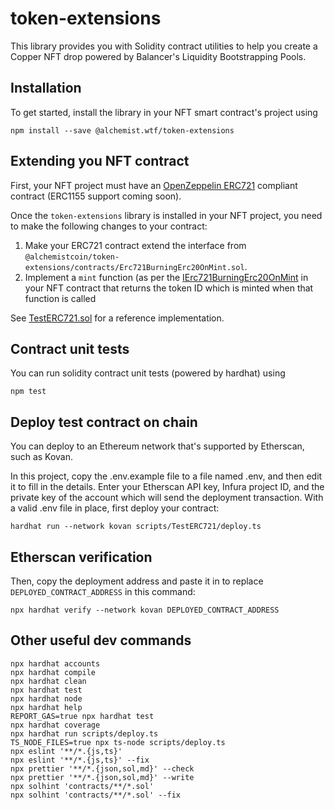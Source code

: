# token-extensions

This library provides you with Solidity contract utilities to help you create a Copper NFT drop powered by Balancer's Liquidity Bootstrapping Pools.

## Installation

To get started, install the library in your NFT smart contract's project using

```shell
npm install --save @alchemist.wtf/token-extensions
```

## Extending you NFT contract

First, your NFT project must have an [OpenZeppelin ERC721](https://docs.openzeppelin.com/contracts/4.x/) compliant contract (ERC1155 support coming soon).

Once the `token-extensions` library is installed in your NFT project, you need to make the following changes to your contract:

1) Make your ERC721 contract extend the interface from `@alchemistcoin/token-extensions/contracts/Erc721BurningErc20OnMint.sol`.
2) Implement a `mint` function (as per the [IErc721BurningErc20OnMint](contracts/IErc721BurningErc20OnMint.sol) in your NFT contract that returns the token ID which is minted when that function is called

See [TestERC721.sol](contracts/test/TestERC721.sol) for a reference implementation.

## Contract unit tests

You can run solidity contract unit tests (powered by hardhat) using

```shell
npm test
```

## Deploy test contract on chain

You can deploy to an Ethereum network that's supported by Etherscan, such as Kovan.

In this project, copy the .env.example file to a file named .env, and then edit it to fill in the details. Enter your Etherscan API key, Infura project ID, and the private key of the account which will send the deployment transaction. With a valid .env file in place, first deploy your contract:

```shell
hardhat run --network kovan scripts/TestERC721/deploy.ts 
```

## Etherscan verification

Then, copy the deployment address and paste it in to replace `DEPLOYED_CONTRACT_ADDRESS` in this command:

```shell
npx hardhat verify --network kovan DEPLOYED_CONTRACT_ADDRESS
```

## Other useful dev commands

```shell
npx hardhat accounts
npx hardhat compile
npx hardhat clean
npx hardhat test
npx hardhat node
npx hardhat help
REPORT_GAS=true npx hardhat test
npx hardhat coverage
npx hardhat run scripts/deploy.ts
TS_NODE_FILES=true npx ts-node scripts/deploy.ts
npx eslint '**/*.{js,ts}'
npx eslint '**/*.{js,ts}' --fix
npx prettier '**/*.{json,sol,md}' --check
npx prettier '**/*.{json,sol,md}' --write
npx solhint 'contracts/**/*.sol'
npx solhint 'contracts/**/*.sol' --fix
```
